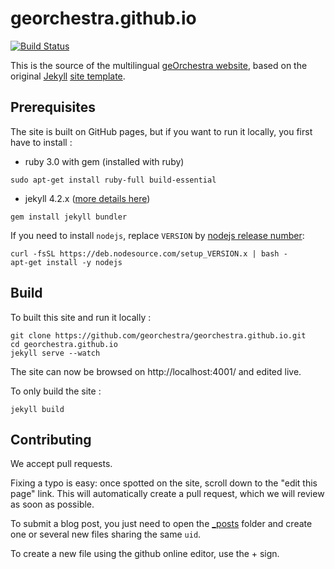 georchestra.github.io
=====================

[![Build Status](https://travis-ci.org/georchestra/georchestra.github.io.svg?branch=master)](https://travis-ci.org/georchestra/georchestra.github.io)

This is the source of the multilingual [geOrchestra website](http://www.georchestra.org/), based on the original [Jekyll](http://jekyllrb.com/) [site template](https://github.com/jekyll/jekyll/tree/master/lib/site_template).


Prerequisites
-----

The site is built on GitHub pages, but if you want to run it locally, you first have to install :

- ruby 3.0 with gem (installed with ruby)

```
sudo apt-get install ruby-full build-essential
```

- jekyll 4.2.x ([more details here](https://jekyllrb.com/docs/installation/))

```
gem install jekyll bundler
```

If you need to install `nodejs`, replace `VERSION` by [nodejs release number](https://nodejs.org/en/about/releases/):

```
curl -fsSL https://deb.nodesource.com/setup_VERSION.x | bash -
apt-get install -y nodejs
```

Build
-----

To built this site and run it locally :

```
git clone https://github.com/georchestra/georchestra.github.io.git 
cd georchestra.github.io
jekyll serve --watch
```

The site can now be browsed on http://localhost:4001/ and edited live.

To only build the site :
```
jekyll build
```

Contributing
------------

We accept pull requests.

Fixing a typo is easy: once spotted on the site, scroll down to the "edit this page" link.
This will automatically create a pull request, which we will review as soon as possible.

To submit a blog post, you just need to open the [_posts](https://github.com/georchestra/georchestra.github.io/tree/master/_posts) folder and create one or several new files sharing the same ```uid```.

To create a new file using the github online editor, use the + sign.
